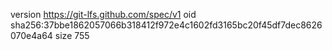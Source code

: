 version https://git-lfs.github.com/spec/v1
oid sha256:37bbe1862057066b318412f972e4c1602fd3165bc20f45df7dec8626070e4a64
size 755
